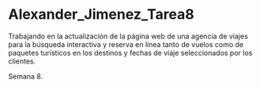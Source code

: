 # Alexander_Jimenez_Tarea8
Trabajando en la actualización de la página web de una agencia de viajes para la búsqueda interactiva y reserva en línea tanto de vuelos como de paquetes turísticos en los destinos y fechas de viaje seleccionados por los clientes.

Semana 8.
